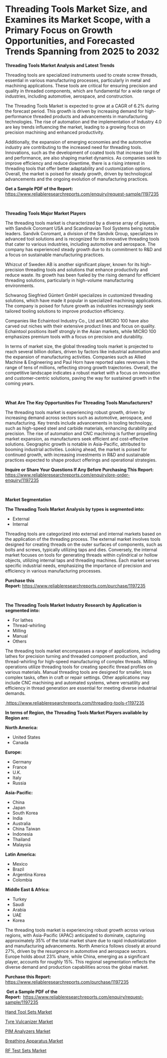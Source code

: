 <p><h1>Threading Tools Market Size, and Examines its Market Scope, with a Primary Focus on Growth Opportunities, and Forecasted Trends Spanning from 2025 to 2032</h1></p><p><strong>Threading Tools Market Analysis and Latest Trends</strong></p>
<p><p>Threading tools are specialized instruments used to create screw threads, essential in various manufacturing processes, particularly in metal and machining applications. These tools are critical for ensuring precision and quality in threaded components, which are fundamental for a wide range of industries, including automotive, aerospace, and construction.</p><p>The Threading Tools Market is expected to grow at a CAGR of 6.2% during the forecast period. This growth is driven by increasing demand for high-performance threaded products and advancements in manufacturing technologies. The rise of automation and the implementation of Industry 4.0 are key trends influencing the market, leading to a growing focus on precision machining and enhanced productivity.</p><p>Additionally, the expansion of emerging economies and the automotive industry are contributing to the increased need for threading tools. Innovations, such as the development of coated tools that increase tool life and performance, are also shaping market dynamics. As companies seek to improve efficiency and reduce downtime, there is a rising interest in threading tools that offer better adaptability and customization options. Overall, the market is poised for steady growth, driven by technological advancements and the ongoing evolution of manufacturing practices.</p></p>
<p><strong>Get a Sample PDF of the Report:&nbsp;</strong> <a href="https://www.reliableresearchreports.com/enquiry/request-sample/1197235?utm_campaign=102&utm_medium=2&utm_source=Github&utm_content=ia&utm_term=19022025&utm_id=threading-tools">https://www.reliableresearchreports.com/enquiry/request-sample/1197235</a></p>
<p>&nbsp;</p>
<p><strong>Threading Tools Major Market Players</strong></p>
<p><p>The threading tools market is characterized by a diverse array of players, with Sandvik Coromant USA and Scandinavian Tool Systems being notable leaders. Sandvik Coromant, a division of the Sandvik Group, specializes in advanced tool solutions and is recognized for its innovative threading tools that cater to various industries, including automotive and aerospace. The company has experienced steady growth due to its commitment to R&D and a focus on sustainable manufacturing practices.</p><p>Whizcut of Sweden AB is another significant player, known for its high-precision threading tools and solutions that enhance productivity and reduce waste. Its growth has been fueled by the rising demand for efficient threading solutions, particularly in high-volume manufacturing environments. </p><p>Schwanog Siegfried Güntert GmbH specializes in customized threading solutions, which have made it popular in specialized machining applications. The company is poised for future growth as industries increasingly seek tailored tooling solutions to improve production efficiency.</p><p>Companies like Echaintool Industry Co., Ltd and MICRO 100 have also carved out niches with their extensive product lines and focus on quality. Echaintool positions itself strongly in the Asian markets, while MICRO 100 emphasizes premium tools with a focus on precision and durability.</p><p>In terms of market size, the global threading tools market is projected to reach several billion dollars, driven by factors like industrial automation and the expansion of manufacturing activities. Companies such as Allied Machine & Engineering and Paul Horn have reported sales revenues in the range of tens of millions, reflecting strong growth trajectories. Overall, the competitive landscape indicates a robust market with a focus on innovation and customer-centric solutions, paving the way for sustained growth in the coming years.</p></p>
<p>&nbsp;</p>
<p><strong>What Are The Key Opportunities For Threading Tools Manufacturers?</strong></p>
<p><p>The threading tools market is experiencing robust growth, driven by increasing demand across sectors such as automotive, aerospace, and manufacturing. Key trends include advancements in tooling technology, such as high-speed steel and carbide materials, enhancing durability and precision. The rise of automation and CNC machining is further propelling market expansion, as manufacturers seek efficient and cost-effective solutions. Geographic growth is notable in Asia-Pacific, attributed to booming industrial activities. Looking ahead, the market is poised for continued growth, with increasing investments in R&D and sustainable practices expected to shape product offerings and operational strategies.</p></p>
<p><strong>Inquire or Share Your Questions If Any Before Purchasing This Report:</strong> <a href="https://www.reliableresearchreports.com/enquiry/pre-order-enquiry/1197235?utm_campaign=102&utm_medium=2&utm_source=Github&utm_content=ia&utm_term=19022025&utm_id=threading-tools">https://www.reliableresearchreports.com/enquiry/pre-order-enquiry/1197235</a></p>
<p>&nbsp;</p>
<p><strong>Market Segmentation</strong></p>
<p><strong>The Threading Tools Market Analysis by types is segmented into:</strong></p>
<p><ul><li>External</li><li>Internal</li></ul></p>
<p><p>Threading tools are categorized into external and internal markets based on the application of the threading process. The external market involves tools designed for creating threads on the outer surfaces of components, such as bolts and screws, typically utilizing taps and dies. Conversely, the internal market focuses on tools for generating threads within cylindrical or hollow objects, utilizing internal taps and threading machines. Each market serves specific industrial needs, emphasizing the importance of precision and efficiency in various manufacturing processes.</p></p>
<p><strong>Purchase this Report:&nbsp;</strong><a href="https://www.reliableresearchreports.com/purchase/1197235?utm_campaign=102&utm_medium=2&utm_source=Github&utm_content=ia&utm_term=19022025&utm_id=threading-tools">https://www.reliableresearchreports.com/purchase/1197235</a></p>
<p>&nbsp;</p>
<p><strong>The Threading Tools Market Industry Research by Application is segmented into:</strong></p>
<p><ul><li>For lathes</li><li>Thread-whirling</li><li>Milling</li><li>Manual</li><li>Others</li></ul></p>
<p><p>The threading tools market encompasses a range of applications, including lathes for precision turning and threaded component production, and thread-whirling for high-speed manufacturing of complex threads. Milling operations utilize threading tools for creating specific thread profiles on various materials. Manual threading tools are designed for smaller, less complex tasks, often in craft or repair settings. Other applications may include CNC machining and automated systems, where versatility and efficiency in thread generation are essential for meeting diverse industrial demands.</p></p>
<p><a href="https://www.reliableresearchreports.com/threading-tools-r1197235?utm_campaign=102&utm_medium=2&utm_source=Github&utm_content=ia&utm_term=19022025&utm_id=threading-tools">&nbsp;https://www.reliableresearchreports.com/threading-tools-r1197235</a></p>
<p><strong>In terms of Region, the Threading Tools Market Players available by Region are:</strong></p>
<p>
    <p> <strong> North America: </strong>
        <ul>
            <li>United States</li>
            <li>Canada</li>
        </ul>
        </p> 
    <p> <strong> Europe: </strong>
        <ul>
            <li>Germany</li>
            <li>France</li>
            <li>U.K.</li>
            <li>Italy</li>
            <li>Russia</li>
        </ul>
        </p> 
    <p> <strong> Asia-Pacific: </strong>
        <ul>
            <li>China</li>
            <li>Japan</li>
            <li>South Korea</li>
            <li>India</li>
            <li>Australia</li>
            <li>China Taiwan</li>
            <li>Indonesia</li>
            <li>Thailand</li>
            <li>Malaysia</li>
        </ul>
        </p> 
    <p> <strong> Latin America: </strong>
        <ul>
            <li>Mexico</li>
            <li>Brazil</li>
            <li>Argentina Korea</li>
            <li>Colombia</li>
        </ul>
        </p> 
    <p> <strong> Middle East & Africa: </strong>
        <ul>
            <li>Turkey</li>
            <li>Saudi</li>
            <li>Arabia</li>
            <li>UAE</li>
            <li>Korea</li>
        </ul>
    </p>
    </p>
<p><p>The threading tools market is experiencing robust growth across various regions, with Asia-Pacific (APAC) anticipated to dominate, capturing approximately 35% of the total market share due to rapid industrialization and manufacturing advancements. North America follows closely at around 27%, driven by the resurgence in automotive and aerospace sectors. Europe holds about 23% share, while China, emerging as a significant player, accounts for roughly 15%. This regional segmentation reflects the diverse demand and production capabilities across the global market.</p></p>
<p><strong>Purchase this Report: </strong><a href="https://www.reliableresearchreports.com/purchase/1197235?utm_campaign=102&utm_medium=2&utm_source=Github&utm_content=ia&utm_term=19022025&utm_id=threading-tools">https://www.reliableresearchreports.com/purchase/1197235</a></p>
<p>&nbsp;<strong>Get a Sample PDF of the Report:&nbsp;&nbsp;</strong><a href="https://www.reliableresearchreports.com/enquiry/request-sample/1197235?utm_campaign=102&utm_medium=2&utm_source=Github&utm_content=ia&utm_term=19022025&utm_id=threading-tools">https://www.reliableresearchreports.com/enquiry/request-sample/1197235</a></p>
<p><strong></strong></p>
<p><p><a href="https://github.com/dbichayison/Market-Research-Report-List-1/blob/main/hand-tool-sets-market.md?utm_campaign=102&utm_medium=2&utm_source=Github&utm_content=ia&utm_term=19022025&utm_id=threading-tools">Hand Tool Sets Market</a></p><p><a href="https://github.com/tumacaakesha78/Market-Research-Report-List-1/blob/main/tyre-vulcanizer-market.md?utm_campaign=102&utm_medium=2&utm_source=Github&utm_content=ia&utm_term=19022025&utm_id=threading-tools">Tyre Vulcanizer Market</a></p><p><a href="https://github.com/simurmarzoa/Market-Research-Report-List-1/blob/main/pim-analyzers-market.md?utm_campaign=102&utm_medium=2&utm_source=Github&utm_content=ia&utm_term=19022025&utm_id=threading-tools">PIM Analyzers Market</a></p><p><a href="https://github.com/gethunsides/Market-Research-Report-List-1/blob/main/breathing-apparatus-market.md?utm_campaign=102&utm_medium=2&utm_source=Github&utm_content=ia&utm_term=19022025&utm_id=threading-tools">Breathing Apparatus Market</a></p><p><a href="https://github.com/borgomornar/Market-Research-Report-List-1/blob/main/rf-test-sets-market.md?utm_campaign=102&utm_medium=2&utm_source=Github&utm_content=ia&utm_term=19022025&utm_id=threading-tools">RF Test Sets Market</a></p></p>